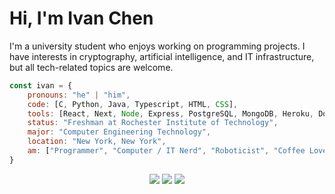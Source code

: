 # Hi, I'm Ivan Chen

I'm a university student who enjoys working on programming projects. I have interests in cryptography, artificial intelligence, and IT infrastructure, but all tech-related topics are welcome.

```javascript
const ivan = {
    pronouns: "he" | "him",
    code: [C, Python, Java, Typescript, HTML, CSS],
    tools: [React, Next, Node, Express, PostgreSQL, MongoDB, Heroku, Docker],
    status: "Freshman at Rochester Institute of Technology",
    major: "Computer Engineering Technology",
    location: "New York, New York",
    am: ["Programmer", "Computer / IT Nerd", "Roboticist", "Coffee Lover"]
}
```
<!--
<p align="center">
    <img src="https://github-readme-stats.vercel.app/api?username=anivanchen&count_private=true&show_icons=true&theme=dark" height="200px">
    <img src="https://github-readme-stats.vercel.app/api/top-langs/?username=anivanchen&layout=compact&hide=Dockerfile&exclude_repo=stuycs-annual&theme=dark" height="200px">
</p>
-->

<p align="center">
    <a href="https://ivanchen.dev"><img src="https://img.shields.io/badge/ivanchen.dev-white?style=for-the-badge"></a>
    <a href="https://rit.edu"><img src="https://img.shields.io/badge/RIT-orange?style=for-the-badge"></a>
    <a href="https://blog.ivanchen.dev"><img src="https://img.shields.io/badge/My Blog-white?style=for-the-badge"></a>
</p>
